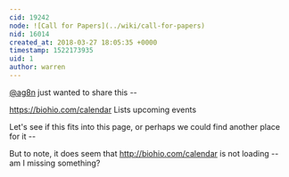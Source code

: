 ```yaml
---
cid: 19242
node: ![Call for Papers](../wiki/call-for-papers)
nid: 16014
created_at: 2018-03-27 18:05:35 +0000
timestamp: 1522173935
uid: 1
author: warren
---
```


[@ag8n](/profile/ag8n) just wanted to share this -- 

https://biohio.com/calendar Lists upcoming events

Let's see if this fits into this page, or perhaps we could find another place for it --

But to note, it does seem that http://biohio.com/calendar is not loading -- am I missing something?